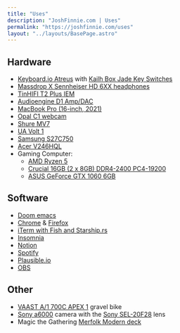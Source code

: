 ```yaml
---
title: "Uses"
description: "JoshFinnie.com | Uses"
permalink: "https://joshfinnie.com/uses"
layout: "../layouts/BasePage.astro"
---
```


## Hardware

- [Keyboard.io Atreus](https://shop.keyboard.io/products/keyboardio-atreus) with [Kailh Box Jade Key Switches](https://amzn.to/3NOInj2)
- [Massdrop X Sennheiser HD 6XX headphones](https://drop.com/buy/massdrop-sennheiser-hd6xx?utm_source=linkshare&referer=BH8DEX)
- [TinHIFI T2 Plus IEM](https://amzn.to/3EYgRyt)
- [Audioengine D1 Amp/DAC](https://amzn.to/38Mt8bB)
- [MacBook Pro (16-inch, 2021)](https://amzn.to/3ByILPE)
- [Opal C1 webcam](https://opalcamera.com/)
- [Shure MV7](https://amzn.to/3Mh2Iwl)
- [UA Volt 1](https://amzn.to/3FM3MIz)
- [Samsung S27C750](https://amzn.to/3PVxGMW)
- [Acer V246HQL](https://amzn.to/3Sk1zs1)
- Gaming Computer:
  - [AMD Ryzen 5](https://amzn.to/3MiihUv)
  - [Crucial 16GB (2 x 8GB) DDR4-2400 PC4-19200](https://amzn.to/3TmWkYN)
  - [ASUS GeForce GTX 1060 6GB](https://amzn.to/3StWTQu)

## Software

- [Doom emacs](https://github.com/doomemacs/doomemacs)
- [Chrome](https://www.google.com/chrome/) & [Firefox](https://www.mozilla.org/en-US/firefox/new/)
- [iTerm with Fish and Starship.rs](/blog/moving-from-oh-my-zsh-to-starship-and-fish-shell)
- [Insomnia](https://insomnia.rest/)
- [Notion](https://www.notion.so/)
- [Spotify](https://www.spotify.com)
- [Plausible.io](https://plausible.io/)
- [OBS](https://obsproject.com/)

## Other

- [VAAST A/1 700C APEX 1](https://www.vaastbikes.com/bikemodels/a1/) gravel bike
- [Sony a6000](https://amzn.to/3xi4ZmJ) camera with the [Sony SEL-20F28](https://amzn.to/3xi4ZmJ) lens
- Magic the Gathering [Merfolk Modern deck](#)
